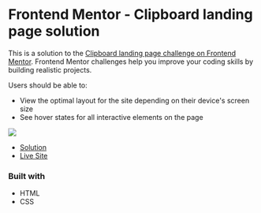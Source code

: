 # Frontend Mentor - Clipboard landing page solution

This is a solution to the [Clipboard landing page challenge on Frontend Mentor](https://www.frontendmentor.io/challenges/clipboard-landing-page-5cc9bccd6c4c91111378ecb9). Frontend Mentor challenges help you improve your coding skills by building realistic projects. 

Users should be able to:

- View the optimal layout for the site depending on their device's screen size
- See hover states for all interactive elements on the page

![](./screenshot.jpg)

- [Solution](https://your-solution-url.com)
- [Live Site](https://your-live-site-url.com)

### Built with

- HTML
- CSS
